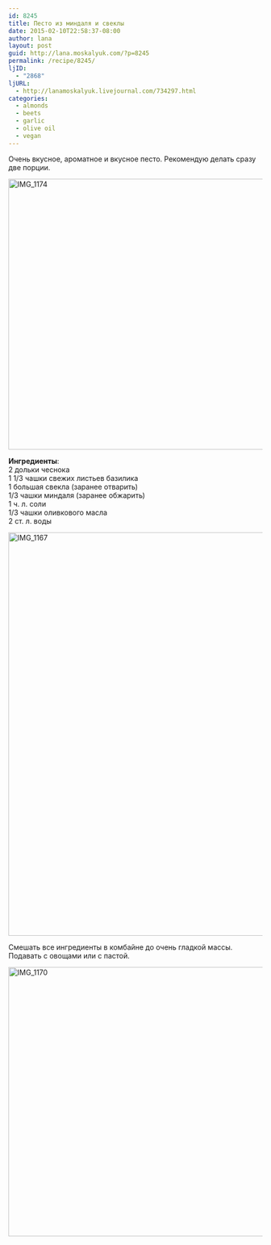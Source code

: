 ```yaml
---
id: 8245
title: Песто из миндаля и свеклы
date: 2015-02-10T22:58:37-08:00
author: lana
layout: post
guid: http://lana.moskalyuk.com/?p=8245
permalink: /recipe/8245/
ljID:
  - "2868"
ljURL:
  - http://lanamoskalyuk.livejournal.com/734297.html
categories:
  - almonds
  - beets
  - garlic
  - olive oil
  - vegan
---
```

Очень вкусное, ароматное и вкусное песто. Рекомендую делать сразу две порции.

<img loading="lazy" src="https://farm9.staticflickr.com/8606/15876377184_4b84be2b00_c.jpg" alt="IMG_1174" width="800" height="537" /> 

**Ингредиенты**:  
2 дольки чеснока  
1 1/3 чашки свежих листьев базилика  
1 большая свекла (заранее отварить)  
1/3 чашки миндаля (заранее обжарить)  
1 ч. л. соли  
1/3 чашки оливкового масла  
2 ст. л. воды

<img loading="lazy" src="https://farm8.staticflickr.com/7386/16312666369_aee0eeabde_c.jpg" alt="IMG_1167" width="548" height="800" /> 

Смешать все ингредиенты в комбайне до очень гладкой массы.  
Подавать с овощами или с пастой.

<img loading="lazy" src="https://farm8.staticflickr.com/7366/16311497120_31e8f04cc9_c.jpg" alt="IMG_1170" width="800" height="534" />